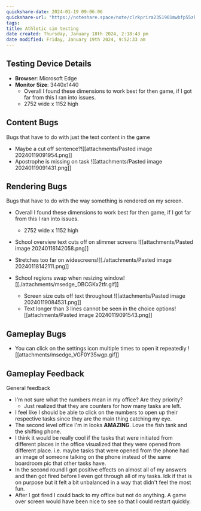 ```yaml
---
quickshare-date: 2024-01-19 09:06:06
quickshare-url: "https://noteshare.space/note/clrkprira2351901mwbfp55zkp#M0YQ7di4funLwNcPZ+FM4rFrQVyLrIfiCD1Y0UyRMIM"
tags: 
title: Athletic sim testing
date created: Thursday, January 18th 2024, 2:18:43 pm
date modified: Friday, January 19th 2024, 9:52:33 am
---
```

## Testing Device Details

- **Browser**: Microsoft Edge
- **Monitor Size**: 3440x1440
	- Overall I found these dimensions to work best for then game, if I got far from this I ran into issues.
	- 2752 wide x 1152 high

## Content Bugs
Bugs that have to do with just the text content in the game

- Maybe a cut off sentence?![[attachments/Pasted image 20240119091954.png]]
- Apostrophe is missing on task ![[attachments/Pasted image 20240119091431.png]]
## Rendering Bugs
Bugs that have to do with the way something is rendered on my screen.

- Overall I found these dimensions to work best for then game, if I got far from this I ran into issues.
	- 2752 wide x 1152 high

- School overview text cuts off on slimmer screens ![[attachments/Pasted image 20240118142058.png]]
- Stretches too far on widescreens![[./attachments/Pasted image 20240118142111.png]]
- School regions swap when resizing window![[./attachments/msedge_DBCGKx2tfr.gif]]
  - Screen size cuts off text throughout ![[attachments/Pasted image 20240119084531.png]]
  - Text longer than 3 lines cannot be seen in the choice options![[attachments/Pasted image 20240119091543.png]]

## Gameplay Bugs

- You can click on the settings icon multiple times to open it repeatedly ![[attachments/msedge_VGF0Y35wgp.gif]]
## Gameplay Feedback
General feedback


- I'm not sure what the numbers mean in my office? Are they priority?
	- Just realized that they are counters for how many tasks are left. 
- I feel like I should be able to click on the numbers to open up their respective tasks since they are the main thing catching my eye.
- The second level office I'm in looks **AMAZING**. Love the fish tank and the shifting phone.
- I think it would be really cool if the tasks that were initiated from different places in the office visualized that they were opened from different place. i.e. maybe tasks that were opened from the phone had an image of someone talking on the phone instead of the same boardroom pic that other tasks have. 
- In the second round I got positive effects on almost all of my answers and then got fired before I even got through all of my tasks. Idk if that is on purpose but it felt a bit unbalanced in a way that didn't feel the most fun. 
- After I got fired I could back to my office but not do anything. A game over screen would have been nice to see so that I could restart quickly. 